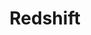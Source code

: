 ---
content-type: "embed-form"
form-type: "destination"
key: "destination-form-properties-redshift-object"

title: "Redshift"
description: "A Redshift destination writes data to an Amazon Redshift database and corresponds to the destination type = `redshift`."

object-attributes:
  - name: "host"
    type: "string"
    description: "The IP address or hostname of the database server."

  - name: "port"
    type: "integer"
    description: "The port of the database server."

  - name: "database"
    type: "string"
    description: "The name of the logical database to connect to."

  - name: "username"
    type: "string"
    description: "The username of the database user."

  - name: "password"
    type: "string"
    description: "The password for the user connecting to the database server. **Note**: This property will never be returned by the API, but it can be submitted when creating or modifying a connection."

  - name: "ssl"
    type: "boolean"
    description: "If `true`, SSL will be used to connect to the database."
---